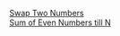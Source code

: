 [Swap Two Numbers](https://www.codingninjas.com/codestudio/problems/swap-two-numbers_1112577?leftPanelTab=0)<br/>
[Sum of Even Numbers till N](https://www.codingninjas.com/codestudio/problems/sum-of-even-numbers-till-n_893205?leftPanelTab=0)<br/>
